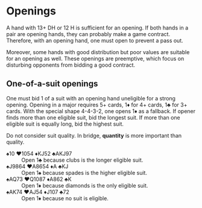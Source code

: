 Openings
========
A hand with 13+ DH or 12 H is sufficient for an opening.  If both hands in a
pair are opening hands, they can probably make a game contract.  Therefore,
with an opening hand, one must open to prevent a pass out.

Moreover, some hands with good distribution but poor values are suitable for
an opening as well.  These openings are preemptive, which focus on disturbing
opponents from bidding a good contract.

One-of-a-suit openings
----------------------
One must bid 1 of a suit with an opening hand uneligible for a strong opening.
Opening in a major requires 5+ cards, 1♦ for 4+ cards, 1♣ for 3+ cards.  With
the special shape 4-4-3-2, one opens 1♦ as a fallback.  If opener finds more
than one eligible suit, bid the longest suit.  If more than one eligible suit
is equally long, bid the highest suit.

Do not consider suit quality.  In bridge, **quantity** is more important than
quality.

<dl>
   <dt>♠10 ♥1054 ♦KJ52 ♣AKJ97</dt>
   <dd>Open 1♣ because clubs is the longer eligible suit.</dd>

   <dt>♠J9864 ♥A8654 ♦A ♣KJ</dt>
   <dd>Open 1♠ because spades is the higher eligible suit.</dd>

   <dt>♠AQ73 ♥Q1087 ♦A862 ♣K</dt>
   <dd>Open 1♦ because diamonds is the only eligible suit.</dd>

   <dt>♠AK74 ♥AJ54 ♦J107 ♣72</dt>
   <dd>Open 1♦ because no suit is eligible.</dd>
</dl>
